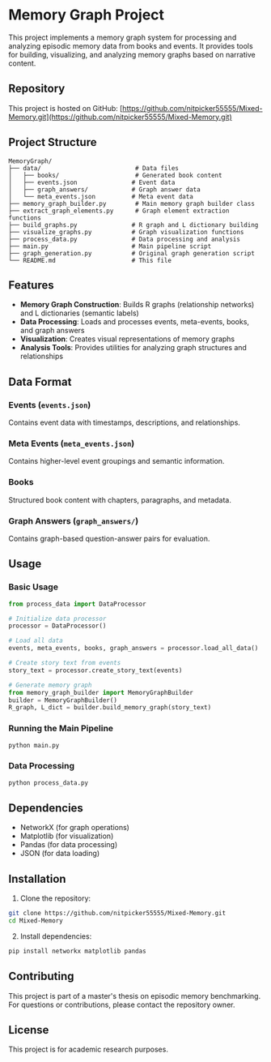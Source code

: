# Memory Graph Project

This project implements a memory graph system for processing and analyzing episodic memory data from books and events. It provides tools for building, visualizing, and analyzing memory graphs based on narrative content.

## Repository

This project is hosted on GitHub: [https://github.com/nitpicker55555/Mixed-Memory.git](https://github.com/nitpicker55555/Mixed-Memory.git)

## Project Structure

```
MemoryGraph/
├── data/                          # Data files
│   ├── books/                     # Generated book content
│   ├── events.json               # Event data
│   ├── graph_answers/            # Graph answer data
│   └── meta_events.json          # Meta event data
├── memory_graph_builder.py        # Main memory graph builder class
├── extract_graph_elements.py      # Graph element extraction functions
├── build_graphs.py               # R graph and L dictionary building
├── visualize_graphs.py           # Graph visualization functions
├── process_data.py               # Data processing and analysis
├── main.py                       # Main pipeline script
├── graph_generation.py           # Original graph generation script
└── README.md                     # This file
```

## Features

- **Memory Graph Construction**: Builds R graphs (relationship networks) and L dictionaries (semantic labels)
- **Data Processing**: Loads and processes events, meta-events, books, and graph answers
- **Visualization**: Creates visual representations of memory graphs
- **Analysis Tools**: Provides utilities for analyzing graph structures and relationships

## Data Format

### Events (`events.json`)
Contains event data with timestamps, descriptions, and relationships.

### Meta Events (`meta_events.json`)
Contains higher-level event groupings and semantic information.

### Books
Structured book content with chapters, paragraphs, and metadata.

### Graph Answers (`graph_answers/`)
Contains graph-based question-answer pairs for evaluation.

## Usage

### Basic Usage

```python
from process_data import DataProcessor

# Initialize data processor
processor = DataProcessor()

# Load all data
events, meta_events, books, graph_answers = processor.load_all_data()

# Create story text from events
story_text = processor.create_story_text(events)

# Generate memory graph
from memory_graph_builder import MemoryGraphBuilder
builder = MemoryGraphBuilder()
R_graph, L_dict = builder.build_memory_graph(story_text)
```

### Running the Main Pipeline

```bash
python main.py
```

### Data Processing

```bash
python process_data.py
```

## Dependencies

- NetworkX (for graph operations)
- Matplotlib (for visualization)
- Pandas (for data processing)
- JSON (for data loading)

## Installation

1. Clone the repository:
```bash
git clone https://github.com/nitpicker55555/Mixed-Memory.git
cd Mixed-Memory
```

2. Install dependencies:
```bash
pip install networkx matplotlib pandas
```

## Contributing

This project is part of a master's thesis on episodic memory benchmarking. For questions or contributions, please contact the repository owner.

## License

This project is for academic research purposes. 